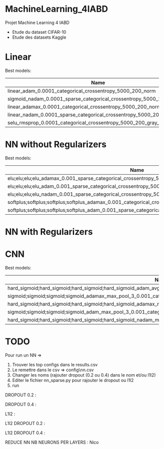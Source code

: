 # MachineLearning_4IABD
Projet Machine Learning 4 IABD

 - Etude du dataset CIFAR-10
 - Etude des datasets Kaggle


# Linear

Best  models:

| Name                                                                   | Val_accuracy      | Val_loss         |
|------------------------------------------------------------------------|-------------------|------------------|
| linear_adam_0.0001_categorical_crossentropy_5000_200_norm              | 0.187600002       | 2.155102015      |
| sigmoid_nadam_0.0001_sparse_categorical_crossentropy_5000_200_norm     | 0.180000007       | 2.22626543       |
| linear_adamax_0.0001_categorical_crossentropy_5000_200_norm            | 0.177599996       | 2.117193222      |
| linear_nadam_0.0001_sparse_categorical_crossentropy_5000_200_gray_norm | 0.177599996328354 | 2.21883940696716 |
| selu_rmsprop_0.0001_categorical_crossentropy_5000_200_gray_norm        | 0.177100002765656 | 2.20988273620605 |

# NN without Regularizers

Best  models:

| Name                                                                                                     | Val_accuracy | Val_loss    |
|----------------------------------------------------------------------------------------------------------|--------------|-------------|
| elu;elu;elu;elu_adamax_0.001_sparse_categorical_crossentropy_5000_600_64;64;64;64_norm                   | 0.513999999  | 1.470142961 |
| elu;elu;elu;elu_adam_0.001_sparse_categorical_crossentropy_5000_600_64;64;64;64_norm                     | 0.510200024  | 1.767108083 |
| elu;elu;elu;elu_nadam_0.001_sparse_categorical_crossentropy_5000_600_64;64;64;64_norm                    | 0.508599997  | 1.714097142 |
| softplus;softplus;softplus;softplus_adamax_0.001_categorical_crossentropy_5000_600_64;64;64;64_norm      | 0.504700005  | 1.466722488 |
| softplus;softplus;softplus;softplus_adam_0.001_sparse_categorical_crossentropy_5000_600_64;64;64;64_norm | 0.504599988  | 1.704827309 |

# NN with Regularizers




# CNN

Best  models:

| Name                                                                                                                     | Val_accuracy | Val_loss    |
|--------------------------------------------------------------------------------------------------------------------------|--------------|-------------|
| hard_sigmoid;hard_sigmoid;hard_sigmoid;hard_sigmoid_adam_avg_pool_3_0.001_categorical_crossentropy_500_600_86;86;86;86   | 0.776499987  | 0.657149494 |
| sigmoid;sigmoid;sigmoid;sigmoid_adamax_max_pool_3_0.001_categorical_crossentropy_500_600_86;86;86;86                     | 0.761300027  | 0.71304363  |
| hard_sigmoid;hard_sigmoid;hard_sigmoid;hard_sigmoid_adamax_max_pool_3_0.001_categorical_crossentropy_500_600_86;86;86;86 | 0.760699987  | 0.922477245 |
| sigmoid;sigmoid;sigmoid;sigmoid_adam_max_pool_3_0.001_categorical_crossentropy_500_600_86;86;86;86                       | 0.758400023  | 1.016017795 |
| hard_sigmoid;hard_sigmoid;hard_sigmoid;hard_sigmoid_nadam_max_pool_3_0.001_categorical_crossentropy_500_600_86;86;86;86  | 0.757600009  | 1.011644244 |

# TODO

Pour run un NN =>
1) Trouver les top configs dans le results.csv
2) Le remettre dans le csv => config\nn.csv
3) Changer les noms (rajouter dropout (0.2 ou 0.4) dans le nom et/ou l1l2)
4) Editer le fichier nn_sparse.py pour rajouter le dropout ou l1l2 
5) run



DROPOUT 0.2 :

DROPOUT 0.4 :

L1l2  :

L1l2 DROPOUT 0.2 :

L1l2 DROPOUT 0.4 :

REDUCE NN NB NEURONS PER LAYERS : Nico
